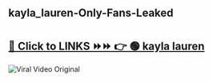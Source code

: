 
 ## kayla_lauren-Only-Fans-Leaked

# <h2><a href="https://clipsfans.com/kayla_lauren&ref=git">🔗 Click to LINKS ⏩⏩ 👉 🟢 kayla lauren </a></h2>

<a href="https://clipsfans.com/kayla_lauren&ref=git" rel="nofollow" data-target="animated-image.originalLink"><img src="https://i.ibb.co.com/xMMVF88/686577567.gif" alt="Viral Video Original" style="max-width: 100%; display: inline-block;" data-target="animated-image.originalImage"></a>
